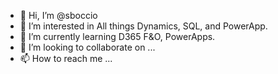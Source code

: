 - 👋 Hi, I’m @sboccio
- 👀 I’m interested in All things Dynamics, SQL, and  PowerApp.
- 🌱 I’m currently learning D365 F&O, PowerApps.
- 💞️ I’m looking to collaborate on ...
- 📫 How to reach me ... 

<!---
sboccio/sboccio is a ✨ special ✨ repository because its `README.md` (this file) appears on your GitHub profile.
You can click the Preview link to take a look at your changes.
--->
